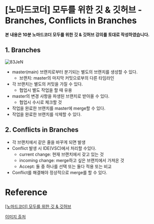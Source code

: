 

#  [노마드코더] 모두를 위한 깃 & 깃허브 - Branches, Conflicts in Branches

**본 내용은 10분 노마드코더 모두를 위한 깃 & 깃허브 강의를 토대로 작성하였습니다.**



## 1. Branches

![83JeN](https://i.stack.imgur.com/83JeN.png)

* master(main) 브랜치로부터 분기되는 별도의 브랜치를 생성할 수 있다.
  * 브랜치: master의 마지막 커밋으로부의 다른 타임라인
* 각 브랜치는 별도의 커밋을 가질 수 있다.
  * 협업시 별도 작업을 할 때 유용
* master의 변경 사항을 파생된 브랜치로 받아올 수 있다.
  * 협업시 수시로 체크할 것
* 작업을 완료한 브랜치를 master에 merge할 수 있다.
* 작업을 완료한 브랜치를 삭제할 수 있다.



## 2. Conflicts in Branches

* 각 브랜치에서 같은 줄을 바꾸게 되면 발생
* Conflict 발생 시 IDE(VSC)에서 처리할 수있다.
  * current change: 현재 브랜치에서 갖고 있는 것
  * incoming change: merge하고 싶은 브랜치에서 가져온 것
  * Accept: 둘 중 하나를 선택 또는 둘다 적용 또는 비교
* Conflict를 해결해야 정상적으로 merge를 할 수 있다.

# Reference

[[노마드코더] 모두를 위한 깃 & 깃허브](https://nomadcoders.co/git-for-beginners/lobby)

[이미지 출처](https://stackoverflow.com/questions/55730292/how-git-maintains-commits-from-deleted-branch/55730465)

